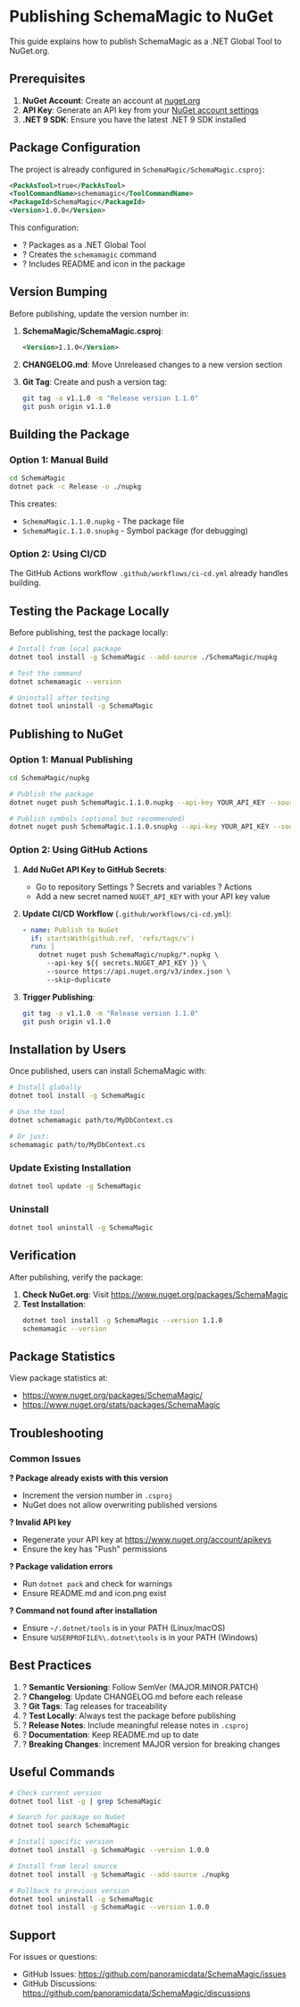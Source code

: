 # Publishing SchemaMagic to NuGet

This guide explains how to publish SchemaMagic as a .NET Global Tool to NuGet.org.

## Prerequisites

1. **NuGet Account**: Create an account at [nuget.org](https://www.nuget.org/)
2. **API Key**: Generate an API key from your [NuGet account settings](https://www.nuget.org/account/apikeys)
3. **.NET 9 SDK**: Ensure you have the latest .NET 9 SDK installed

## Package Configuration

The project is already configured in `SchemaMagic/SchemaMagic.csproj`:

```xml
<PackAsTool>true</PackAsTool>
<ToolCommandName>schemamagic</ToolCommandName>
<PackageId>SchemaMagic</PackageId>
<Version>1.0.0</Version>
```

This configuration:
- ? Packages as a .NET Global Tool
- ? Creates the `schemamagic` command
- ? Includes README and icon in the package

## Version Bumping

Before publishing, update the version number in:

1. **SchemaMagic/SchemaMagic.csproj**:
   ```xml
   <Version>1.1.0</Version>
   ```

2. **CHANGELOG.md**: Move Unreleased changes to a new version section

3. **Git Tag**: Create and push a version tag:
   ```bash
   git tag -a v1.1.0 -m "Release version 1.1.0"
   git push origin v1.1.0
   ```

## Building the Package

### Option 1: Manual Build

```bash
cd SchemaMagic
dotnet pack -c Release -o ./nupkg
```

This creates:
- `SchemaMagic.1.1.0.nupkg` - The package file
- `SchemaMagic.1.1.0.snupkg` - Symbol package (for debugging)

### Option 2: Using CI/CD

The GitHub Actions workflow `.github/workflows/ci-cd.yml` already handles building.

## Testing the Package Locally

Before publishing, test the package locally:

```bash
# Install from local package
dotnet tool install -g SchemaMagic --add-source ./SchemaMagic/nupkg

# Test the command
dotnet schemamagic --version

# Uninstall after testing
dotnet tool uninstall -g SchemaMagic
```

## Publishing to NuGet

### Option 1: Manual Publishing

```bash
cd SchemaMagic/nupkg

# Publish the package
dotnet nuget push SchemaMagic.1.1.0.nupkg --api-key YOUR_API_KEY --source https://api.nuget.org/v3/index.json

# Publish symbols (optional but recommended)
dotnet nuget push SchemaMagic.1.1.0.snupkg --api-key YOUR_API_KEY --source https://api.nuget.org/v3/index.json
```

### Option 2: Using GitHub Actions

1. **Add NuGet API Key to GitHub Secrets**:
   - Go to repository Settings ? Secrets and variables ? Actions
   - Add a new secret named `NUGET_API_KEY` with your API key value

2. **Update CI/CD Workflow** (`.github/workflows/ci-cd.yml`):
   ```yaml
   - name: Publish to NuGet
     if: startsWith(github.ref, 'refs/tags/v')
     run: |
       dotnet nuget push SchemaMagic/nupkg/*.nupkg \
         --api-key ${{ secrets.NUGET_API_KEY }} \
         --source https://api.nuget.org/v3/index.json \
         --skip-duplicate
   ```

3. **Trigger Publishing**:
   ```bash
   git tag -a v1.1.0 -m "Release version 1.1.0"
   git push origin v1.1.0
   ```

## Installation by Users

Once published, users can install SchemaMagic with:

```bash
# Install globally
dotnet tool install -g SchemaMagic

# Use the tool
dotnet schemamagic path/to/MyDbContext.cs

# Or just:
schemamagic path/to/MyDbContext.cs
```

### Update Existing Installation

```bash
dotnet tool update -g SchemaMagic
```

### Uninstall

```bash
dotnet tool uninstall -g SchemaMagic
```

## Verification

After publishing, verify the package:

1. **Check NuGet.org**: Visit https://www.nuget.org/packages/SchemaMagic
2. **Test Installation**: 
   ```bash
   dotnet tool install -g SchemaMagic --version 1.1.0
   schemamagic --version
   ```

## Package Statistics

View package statistics at:
- https://www.nuget.org/packages/SchemaMagic/
- https://www.nuget.org/stats/packages/SchemaMagic

## Troubleshooting

### Common Issues

**? Package already exists with this version**
- Increment the version number in `.csproj`
- NuGet does not allow overwriting published versions

**? Invalid API key**
- Regenerate your API key at https://www.nuget.org/account/apikeys
- Ensure the key has "Push" permissions

**? Package validation errors**
- Run `dotnet pack` and check for warnings
- Ensure README.md and icon.png exist

**? Command not found after installation**
- Ensure `~/.dotnet/tools` is in your PATH (Linux/macOS)
- Ensure `%USERPROFILE%\.dotnet\tools` is in your PATH (Windows)

## Best Practices

1. ? **Semantic Versioning**: Follow SemVer (MAJOR.MINOR.PATCH)
2. ? **Changelog**: Update CHANGELOG.md before each release
3. ? **Git Tags**: Tag releases for traceability
4. ? **Test Locally**: Always test the package before publishing
5. ? **Release Notes**: Include meaningful release notes in `.csproj`
6. ? **Documentation**: Keep README.md up to date
7. ? **Breaking Changes**: Increment MAJOR version for breaking changes

## Useful Commands

```bash
# Check current version
dotnet tool list -g | grep SchemaMagic

# Search for package on NuGet
dotnet tool search SchemaMagic

# Install specific version
dotnet tool install -g SchemaMagic --version 1.0.0

# Install from local source
dotnet tool install -g SchemaMagic --add-source ./nupkg

# Rollback to previous version
dotnet tool uninstall -g SchemaMagic
dotnet tool install -g SchemaMagic --version 1.0.0
```

## Support

For issues or questions:
- GitHub Issues: https://github.com/panoramicdata/SchemaMagic/issues
- GitHub Discussions: https://github.com/panoramicdata/SchemaMagic/discussions
